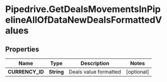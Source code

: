 # Pipedrive.GetDealsMovementsInPipelineAllOfDataNewDealsFormattedValues

## Properties

Name | Type | Description | Notes
------------ | ------------- | ------------- | -------------
**CURRENCY_ID** | **String** | Deals value formatted | [optional] 


